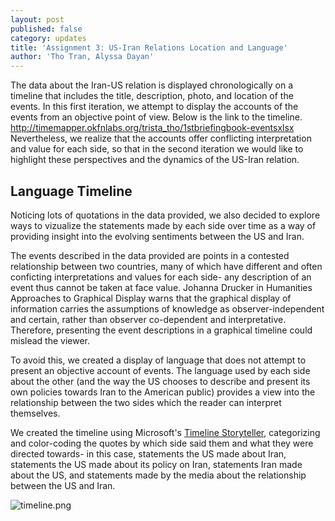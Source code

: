 ```yaml
---
layout: post
published: false
category: updates
title: 'Assignment 3: US-Iran Relations Location and Language'
author: 'Tho Tran, Alyssa Dayan'
---
```


The data about the Iran-US relation is displayed chronologically on a timeline that includes the title, description, photo, and location of the events. In this first iteration, we attempt to display the accounts of the events from an objective point of view. Below is the link to the timeline.
http://timemapper.okfnlabs.org/trista_tho/1stbriefingbook-eventsxlsx
Nevertheless, we realize that the accounts offer conflicting interpretation and value for each side, so that in the second iteration we would like to highlight these perspectives and the dynamics of the US-Iran relation. 

## Language Timeline 
Noticing lots of quotations in the data provided, we also decided to explore ways to vizualize the statements made by each side over time as a way of providing insight into the evolving sentiments between the US and Iran. 

The events described in the data provided are points in a contested relationship between two countries, many of which have different and often conficting interpretations and values for each side- any description of an event thus cannot be taken at face value. Johanna Drucker in Humanities Approaches to Graphical Display warns that the graphical display of information carries the assumptions of knowledge as observer-independent and certain, rather than observer co-dependent and interpretative. Therefore, presenting the event descriptions in a graphical timeline could mislead the viewer. 

To avoid this, we created a display of language that does not attempt to present an objective account of events. The language used by each side about the other (and the way the US chooses to describe and present its own policies towards Iran to the American public) provides a view into the relationship between the two sides which the reader can interpret themselves.

We created the timeline using Microsoft's [Timeline Storyteller](https://timelinestoryteller.com/), categorizing and color-coding the quotes by which side said them and what they were directed towards- in this case, statements the US made about Iran, statements the US made about its policy on Iran, statements Iran made about the US, and statements made by the media about the relationship between the US and Iran.

![timeline.png]({{site.baseurl}}/assets/timeline.png)
